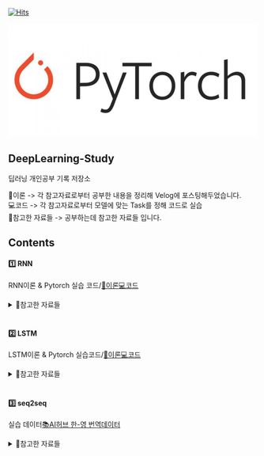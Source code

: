 [![Hits](https://hits.seeyoufarm.com/api/count/incr/badge.svg?url=https%3A%2F%2Fgithub.com%2Fskkumin%2FDeepLearning-Study&count_bg=%2379C83D&title_bg=%23555555&icon=&icon_color=%23E7E7E7&title=hits&edge_flat=false)](https://hits.seeyoufarm.com)<br/>

![Test Image 1](pytorch.PNG)  

## DeepLearning-Study 

딥러닝 개인공부 기록 저장소

📄이론 -> 각 참고자료로부터 공부한 내용을 정리해 Velog에 포스팅해두었습니다.<br/> 
💻코드 -> 각 참고자료로부터 모델에 맞는 Task를 정해 코드로 실습<br/>
📁참고한 자료들 -> 공부하는데 참고한 자료들 입니다.<br/>

## Contents  
#### 1️⃣ RNN  

RNN이론 & Pytorch 실습 코드/[📄이론](https://velog.io/@skkumin/RNN-%EB%94%A5%EB%9F%AC%EB%8B%9D%EC%9D%98-%EA%B8%B0%EB%B3%B8%EC%A0%81%EC%9D%B8-%EC%8B%9C%ED%80%80%EC%8A%A4-%EB%AA%A8%EB%8D%B8%EC%9D%B4%EB%A1%A0Pytorch)[💻코드](https://github.com/skkumin/DeepLearning-Study/blob/main/RNN/RNN%EC%A3%BC%EC%8B%9D(many%20to%20one).ipynb)<br/>

<details>
<summary>📁참고한 자료들</summary>
  <br><br/>
<div markdown="1">

RNN이론 설명 👉 [Kaist 딥러닝 홀로서기 RNN(이론편)](https://youtu.be/bPRfnlG6dtU?si=OtprAftMuki6V_Oi)<br/>
RNN코드 👉 [Kaist 딥러닝 홀로서기 RNN(코드 실습)](https://youtu.be/tlyzfIYvMWE?si=fDUGbdoX5uhxfJrM)<br/> 
참고한 책 👉 딥러닝 파이토치 교과서<br/>  

</div>
</details> 


# 

#### 2️⃣ LSTM

LSTM이론 & Pytorch 실습코드/[📄이론](https://velog.io/@skkumin/LSTM%EC%9D%B4%EB%A1%A0Pytorch)[💻코드](https://github.com/skkumin/DeepLearning-Study/blob/main/LSTM/%EC%A3%BC%EA%B0%80%EC%98%88%EC%B8%A1_LSTM.ipynb)<br/>

<details>
<summary>📁참고한 자료들</summary>
<div markdown="1">

이론 강의 👉 [Kaist 딥러닝 홀로서기 LSTM(이론편)](https://youtu.be/cs3tSnAsyRs?si=qmHBdj6ugHmDAL7n)<br/>
코드 👉 [Kaist 딥러닝 홀로서기 LSTM(코드 실습)](https://youtu.be/javWSq-5xzw?si=VSbY1-GDh3ocFb2k)<br/> 
LSTM을 게이트별로 잘 설명되어있는 블로그 👉 [BLOG](https://colah.github.io/posts/2015-08-Understanding-LSTMs/)<br/>
참고한 책 👉 딥러닝 파이토치 교과서<br/>

</div>
</details> 

#  

#### 3️⃣ seq2seq

실습 데이터[📚AI허브 한-영 번역데이터](https://aihub.or.kr/aihubdata/data/view.do?currMenu=115&topMenu=100&aihubDataSe=realm&dataSetSn=126)<br/>

<details>
<summary>📁참고한 자료들</summary>
<div markdown="1">

이론 강의 👉 [나동빈 유튜브](https://youtu.be/cs3tSnAsyRs?si=qmHBdj6ugHmDAL7n)/[블로그](https://colah.github.io/posts/2015-08-Understanding-LSTMs/)<br/>
코드 👉 [이수안 컴퓨터 연구소](https://www.youtube.com/watch?v=1eLdaJ-Y7zM&list=PL7ZVZgsnLwEEoHQAElEPg7l7T6nt25I3N&index=24)/[나동빈 github](https://github.com/ndb796/Deep-Learning-Paper-Review-and-Practice/blob/master/code_practices/Sequence_to_Sequence_with_LSTM_Tutorial.ipynb)<br/>
</div>
</details> 
